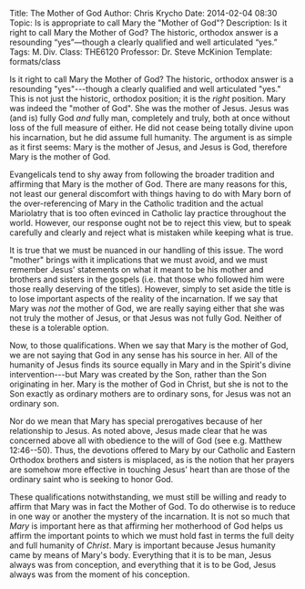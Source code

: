 Title: The Mother of God
Author: Chris Krycho
Date: 2014-02-04 08:30
Topic: Is is appropriate to call Mary the "Mother of God"?
Description: Is it right to call Mary the Mother of God? The historic, orthodox answer is a resounding &ldquo;yes&rdquo;&mdash;though a clearly qualified and well articulated &ldquo;yes.&rdquo;
Tags: M.&thinsp;Div.
Class: THE6120
Professor: Dr. Steve McKinion
Template: formats/class

Is it right to call Mary the Mother of God? The historic, orthodox answer is a resounding "yes"---though a clearly qualified and well articulated "yes." This is not just the historic, orthodox position; it is the *right* position. Mary was indeed the "mother of God". She was the mother of Jesus. Jesus was (and is) fully God *and* fully man, completely and truly, both at once without loss of the full measure of either. He did not cease being totally divine upon his incarnation, but he did assume full humanity. The argument is as simple as it first seems: Mary is the mother of Jesus, and Jesus is God, therefore Mary is the mother of God.

Evangelicals tend to shy away from following the broader tradition and affirming that Mary is the mother of God. There are many reasons for this, not least our general discomfort with things having to do with Mary born of the over-referencing of Mary in the Catholic tradition and the actual Mariolatry that is too often evinced in Catholic lay practice throughout the world. However, our response ought not be to reject this view, but to speak carefully and clearly and reject what is mistaken while keeping what is true.

It is true that we must be nuanced in our handling of this issue. The word "mother" brings with it implications that we must avoid, and we must remember Jesus' statements on what it meant to be his mother and brothers and sisters in the gospels (i.e. that those who followed him were those really deserving of the titles). However, simply to set aside the title is to lose important aspects of the reality of the incarnation. If we say that Mary was *not* the mother of God, we are really saying either that she was not truly the mother of Jesus, or that Jesus was not fully God. Neither of these is a tolerable option.

Now, to those qualifications. When we say that Mary is the mother of God, we are not saying that God in any sense has his source in her. All of the humanity of Jesus finds its source equally in Mary and in the Spirit's divine intervention---but Mary was created by the Son, rather than the Son originating in her. Mary is the mother of God in Christ, but she is not to the Son exactly as ordinary mothers are to ordinary sons, for Jesus was not an ordinary son.

Nor do we mean that Mary has special prerogatives because of her relationship to Jesus. As noted above, Jesus made clear that he was concerned above all with obedience to the will of God (see e.g. Matthew 12:46--50). Thus, the devotions offered to Mary by our Catholic and Eastern Orthodox brothers and sisters is misplaced, as is the notion that her prayers are somehow more effective in touching Jesus' heart than are those of the ordinary saint who is seeking to honor God.

These qualifications notwithstanding, we must still be willing and ready to affirm that Mary was in fact the Mother of God. To do otherwise is to reduce in one way or another the mystery of the incarnation. It is not so much that *Mary* is important here as that affirming her motherhood of God helps us affirm the important points to which we must hold fast in terms the full deity and full humanity of *Christ*. Mary is important because Jesus humanity came by means of Mary's body. Everything that it is to be man, Jesus always was from conception, and everything that it is to be God, Jesus always was from the moment of his conception.